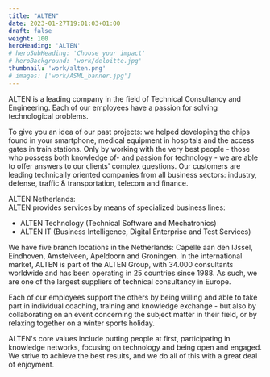 ```yaml
---
title: "ALTEN"
date: 2023-01-27T19:01:03+01:00
draft: false
weight: 100
heroHeading: 'ALTEN'
# heroSubHeading: 'Choose your impact'
# heroBackground: 'work/deloitte.jpg'
thumbnail: 'work/alten.png'
# images: ['work/ASML_banner.jpg']
---
```


ALTEN is a leading company in the field of Technical Consultancy and Engineering. Each of our employees have a passion for solving technological problems. 

To give you an idea of our past projects: we helped developing the chips found in your smartphone, medical equipment in hospitals and the access gates in train stations. Only by working with the very best people - those who possess both knowledge of- and passion for technology - we are able to offer answers to our clients' complex questions. Our customers are leading technically oriented companies from all business sectors: industry, defense, traffic & transportation, telecom and finance.

ALTEN Netherlands:\
ALTEN provides services by means of specialized business lines:
- ALTEN Technology (Technical Software and Mechatronics)
- ALTEN IT (Business Intelligence, Digital Enterprise and Test Services)

We have five branch locations in the Netherlands: Capelle aan den IJssel, Eindhoven, Amstelveen, Apeldoorn and Groningen. In the international market, ALTEN is part of the ALTEN Group, with 34.000 consultants worldwide and has been operating in 25 countries since 1988. As such, we are one of the largest suppliers of technical consultancy in Europe.

Each of our employees support the others by being willing and able to take part in individual coaching, training and knowledge exchange - but also by collaborating on an event concerning the subject matter in their field, or by relaxing together on a winter sports holiday.

ALTEN's core values include putting people at first, participating in knowledge networks, focusing on technology and being open and engaged. We strive to achieve the best results, and we do all of this with a great deal of enjoyment.
